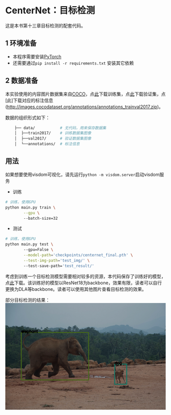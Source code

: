# CenterNet：目标检测

这是本书第十三章目标检测的配套代码。

## 1 环境准备

- 本程序需要安装[PyTorch](https://pytorch.org/)
- 还需要通过`pip install -r requirements.txt` 安装其它依赖

## 2 数据准备

本实验使用的内容图片数据集来自[COCO](http://cocodataset.org/#download)，点[此](http://images.cocodataset.org/zips/train2017.zip)下载训练集，点[此](http://images.cocodataset.org/zips/val2017.zip)下载验证集，点[此]下载对应的标注信息(http://images.cocodataset.org/annotations/annotations_trainval2017.zip)。

数据的组织形式如下：
```bash
    ├── data/ 			# 无代码，用来保存数据集
    │  ├──train2017/ 	# 训练数据集图像
    │  ├──val2017/ 		# 验证数据集图像
    │  └──annotations/ 	# 标注信息
```

## 用法
如果想要使用visdom可视化，请先运行`python -m visdom.server`启动visdom服务

- 训练
```bash
# 训练，使用GPU
python main.py train \
		--gpu \ 
        --batch-size=32
```

- 测试
```bash
# 训练，使用GPU
python main.py test \ 
		--gpu=False \
		--model-path='checkpoints/centernet_final.pth' \
		--test-img-path='test_img/' \ 
		--test-save-path='test_result/'
```

考虑到训练一个目标检测模型需要相对较多的资源，本代码保存了训练好的模型，点[此](https://pan.baidu.com/s/1qWXqTaV5PAPLoUtMa54lOg?pwd=rzdv)下载。该训练好的模型以ResNet18为backbone，效果有限，读者可以自行更换为DLA等backbone。读者可以使用其他图片查看目标检测的效果。

部分目标检测的结果：
![imgs](imgs/test_237864.png)